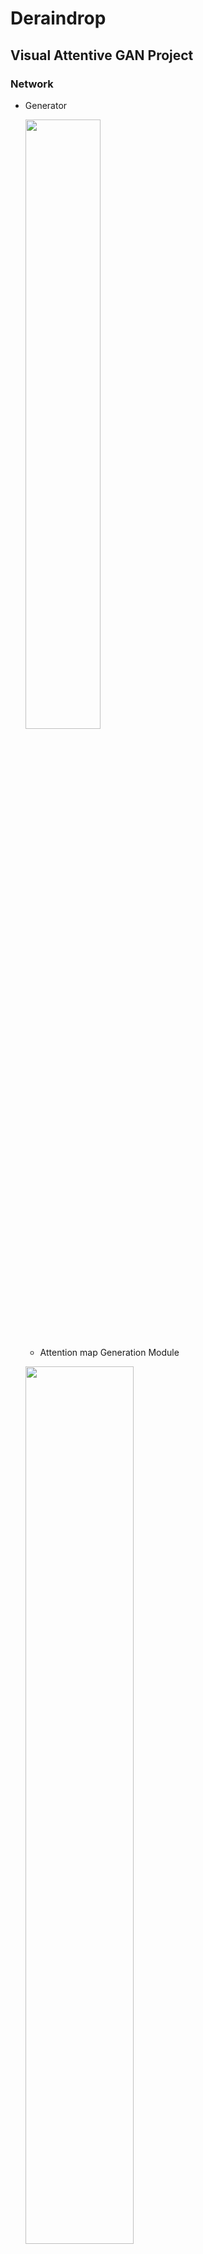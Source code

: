 # Deraindrop

## Visual Attentive GAN Project
### Network
- Generator

  <img src="https://user-images.githubusercontent.com/74402562/118164824-7eab1980-b45e-11eb-9b0e-beab280f1db1.png" width="50%" height="50%"></img>

  * Attention map Generation Module    

  <img src="https://user-images.githubusercontent.com/74402562/118443035-61a86c00-b726-11eb-93aa-389e755347d1.png" width="60%" height="60%"></img>

  * Autoencoder - Raindrop Free Generation Module     

  <img src="https://user-images.githubusercontent.com/74402562/118352291-9e942780-b59b-11eb-85ce-ed0ce45f5511.png" width="80%" height="80%"></img>

    <img src="https://user-images.githubusercontent.com/74402562/118352288-9d62fa80-b59b-11eb-8dbe-3c145074c484.png" width="50%" height="50%"></img>
    <img src="https://user-images.githubusercontent.com/74402562/118352290-9e942780-b59b-11eb-85a6-e55ab8c52ad9.png" width="50%" height="50%"></img>
  
- Discriminator

<img src="https://user-images.githubusercontent.com/74402562/118443040-62410280-b726-11eb-9a98-e1587be946ff.png" width="80%" height="80%"></img>
<img src="https://user-images.githubusercontent.com/74402562/118443043-640ac600-b726-11eb-9823-bea25a943c68.png" width="30%" height="30%"></img>

------------------------------------
### Result
- PSNR : 32.04  , SSIM : 0.9686    
<img src="https://user-images.githubusercontent.com/74402562/118389185-a3241300-b663-11eb-8c2d-49b8c9feba28.png" width="60%" height="60%"></img>

- PSNR : 36.48  , SSIM : 0.9880   
<img src="https://user-images.githubusercontent.com/74402562/118389188-a4554000-b663-11eb-8093-ac3b903f7a3e.png" width="60%" height="60%"></img>

- PSNR : 34.05  , SSIM : 0.9726   
<img src="https://user-images.githubusercontent.com/74402562/118389189-a4edd680-b663-11eb-9816-91934057c594.png" width="60%" height="60%"></img>

- PSNR : 33.43  , SSIM : 0.9644   
<img src="https://user-images.githubusercontent.com/74402562/118389190-a4edd680-b663-11eb-9bfd-7f5da654bfb5.png" width="60%" height="60%"></img>

- PSNR : 31.75  , SSIM : 0.9777   
<img src="https://user-images.githubusercontent.com/74402562/118389191-a5866d00-b663-11eb-9e97-189299e05afa.png" width="60%" height="60%"></img>

- PSNR : 36.46  , SSIM : 0.9839   
<img src="https://user-images.githubusercontent.com/74402562/118389194-a5866d00-b663-11eb-9ac1-318dc7658cdd.png" width="60%" height="60%"></img>

- PSNR : 34.41  , SSIM : 0.9847   
<img src="https://user-images.githubusercontent.com/74402562/118389195-a61f0380-b663-11eb-896d-603288ed0cf5.png" width="60%" height="60%"></img>

- PSNR : 34.86  , SSIM : 0.9808   
<img src="https://user-images.githubusercontent.com/74402562/118389196-a61f0380-b663-11eb-8b8c-a3bfbb94fea2.png" width="60%" height="60%"></img>

---------------------------
### Result of Object Detection
<img src="https://user-images.githubusercontent.com/74402562/117578056-7e8ddf80-b127-11eb-9cb4-a5bca46e6b91.png" width="450px" height="180px"></img>

<img src="https://user-images.githubusercontent.com/74402562/117578057-80f03980-b127-11eb-8fca-39e23c05ed17.png" width="450px" height="180px"></img>

<img src="https://user-images.githubusercontent.com/74402562/117578060-83529380-b127-11eb-9049-0fc7e03f0a3b.png" width="450px" height="300px"></img>
<img src="https://user-images.githubusercontent.com/74402562/117578065-864d8400-b127-11eb-993c-be0e9fe84fb0.png" width="450px" height="300px"></img>

-----------------------------
### References

- LSGAN : https://arxiv.org/pdf/1611.04076.pdf
- SRGAN : https://arxiv.org/pdf/1609.04802.pdf
- RCAN(Image Super-Resolution Using Very Deep Residual Channel Attention Networks) : https://arxiv.org/pdf/1807.02758.pdf
- pix2pix : https://arxiv.org/pdf/1611.07004.pdf
- Neural style transfer : https://arxiv.org/pdf/1508.06576v2.pdf
- Loss Functions for Image Restoration with Neural Networks : https://arxiv.org/pdf/1511.08861.pdf
